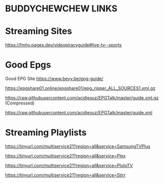 # BUDDYCHEWCHEW LINKS

# Streaming Sites
https://fmhy.pages.dev/videopiracyguide#live-tv--sports

# Good Epgs
Good EPG Site https://www.bevy.be/epg-guide/

https://epgshare01.online/epgshare01/epg_ripper_ALL_SOURCES1.xml.gz

https://raw.githubusercontent.com/acidjesuz/EPGTalk/master/guide.xml.gz (Compressed)

https://raw.githubusercontent.com/acidjesuz/EPGTalk/master/guide.xml


# Streaming Playlists
https://tinyurl.com/multiservice21?region=all&service=SamsungTVPlus

https://tinyurl.com/multiservice21?region=all&service=Plex

https://tinyurl.com/multiservice21?region=all&service=PlutoTV

https://tinyurl.com/multiservice21?region=all&service=Stirr
